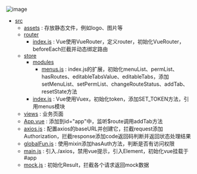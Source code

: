 ![image](https://github.com/wushaohuang/bestworld/assets/99949764/95feb9ac-9885-4f67-9cbb-7768c1073e79)

- [src](#src)
  - [assets](#assets) : 存放静态文件，例如logo、图片等
  - [router](#router)
    - [index.js](#index.js) : Vue使用VueRouter，定义router，初始化VueRouter，beforeEach拦截并动态绑定路由
  - [store](#store)
    - [modules](#modules)
      - [menus.js](#menus.js) : index.js的扩展，初始化menuList、permList、hasRoutes、editableTabsValue、editableTabs，添加setMenuList、setPermList、changeRouteStatus、addTab、resetState方法
    - [index.js](#index.js) : Vue使用Vuex，初始化token，添加SET_TOKEN方法，引用menus模块
  - [views](#views) : 业务页面
  - [App.vue](#App.vue) : 添加<router-view/>到id="app"中，监听$route调用addTab方法
  - [axios.js](#axios.js) : 配置axios的baseURL并创建它，拦截request添加Authorization，拦截response添加code返回码判断并返回状态处理结果
  - [globalFun.js](#globalFun.js) : 使用mixin添加hasAuth方法，判断是否有访问权限
  - [main.js](#main.js) : 引入./axios，禁用vue提示，引入Element，初始化vue挂载于#app
  - [mock.js](#mock.js) : 初始化Result，拦截各个请求返回mock数据




